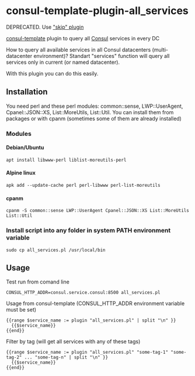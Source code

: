 # consul-template-plugin-all_services

DEPRECATED. Use ["skip" plugin](https://github.com/kak-tus/consul-template-plugin-skip)

[consul-template](https://github.com/hashicorp/consul-template) plugin to query all [Consul](https://www.consul.io) services in every DC

How to query all available services in all Consul datacenters (multi-datacenter environment)? Standart "services" function will query all services only in current (or named datacenter).

With this plugin you can do this easily.

## Installation

You need perl and these perl modules: common::sense, LWP::UserAgent, Cpanel::JSON::XS, List::MoreUtils, List::Util. You can install them from packages or with cpanm (sometimes some of them are already installed)

### Modules

#### Debian/Ubuntu

```
apt install libwww-perl liblist-moreutils-perl
```

#### Alpine linux

```
apk add --update-cache perl perl-libwww perl-list-moreutils
```

#### cpanm

```
cpanm -S common::sense LWP::UserAgent Cpanel::JSON::XS List::MoreUtils List::Util
```

### Install script into any folder in system PATH environment variable

```
sudo cp all_services.pl /usr/local/bin
```

## Usage

Test run from comand line

```
CONSUL_HTTP_ADDR=consul.service.consul:8500 all_services.pl
```

Usage from consul-template (CONSUL_HTTP_ADDR environment variable must be set)

```
{{range $service_name := plugin "all_services.pl" | split "\n" }}
  {{$service_name}}
{{end}}
```

Filter by tag (will get all services with any of these tags)

```
{{range $service_name := plugin "all_services.pl" "some-tag-1" "some-tag-2" ... "some-tag-n" | split "\n" }}
  {{$service_name}}
{{end}}
```
